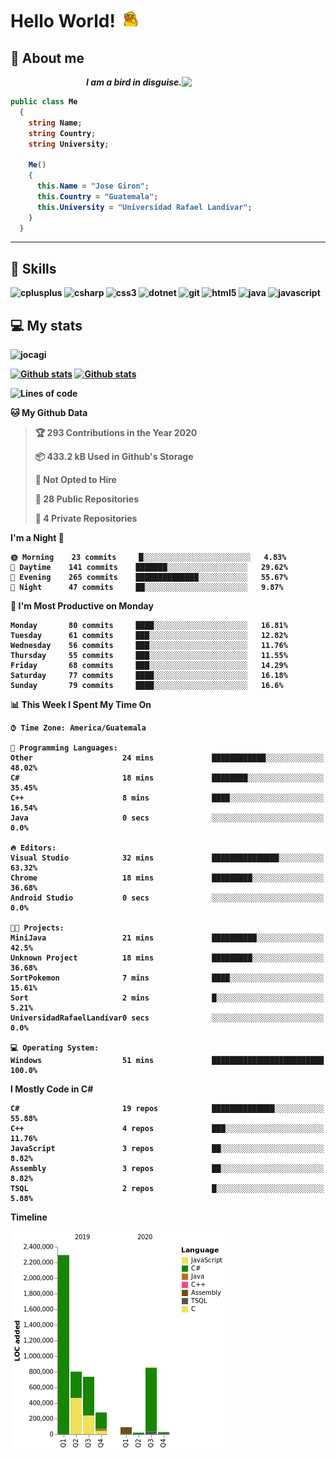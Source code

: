 <h1> Hello World! <img src="https://raw.githubusercontent.com/Jocagi/Jocagi/master/duck%20gif.gif" width="30px"> </h1>

## 👾 About me

<img src="https://avatars2.githubusercontent.com/u/42883411?s=400&u=bbb16a320815b3d943db7920a8f941025396ae33&v=4" width="230px" align="right">
<p align="right"><em><b>I am a bird in disguise.</em></p>

```csharp
public class Me
  {
    string Name;
    string Country;
    string University;
  
    Me()
    {
      this.Name = "Jose Giron";
      this.Country = "Guatemala";
      this.University = "Universidad Rafael Landívar";
    }
  }
```
---
## 💫 Skills

<p align="left"><img src="https://devicons.github.io/devicon/devicon.git/icons/cplusplus/cplusplus-original.svg" alt="cplusplus" width="40" height="40"/> <img src="https://devicons.github.io/devicon/devicon.git/icons/csharp/csharp-original.svg" alt="csharp" width="40" height="40"/> <img src="https://devicons.github.io/devicon/devicon.git/icons/css3/css3-original-wordmark.svg" alt="css3" width="40" height="40"/> <img src="https://devicons.github.io/devicon/devicon.git/icons/dot-net/dot-net-original-wordmark.svg" alt="dotnet" width="40" height="40"/> <img src="https://www.vectorlogo.zone/logos/git-scm/git-scm-icon.svg" alt="git" width="40" height="40"/> <img src="https://devicons.github.io/devicon/devicon.git/icons/html5/html5-original-wordmark.svg" alt="html5" width="40" height="40"/> <img src="https://devicons.github.io/devicon/devicon.git/icons/java/java-original-wordmark.svg" alt="java" width="40" height="40"/> <img src="https://devicons.github.io/devicon/devicon.git/icons/javascript/javascript-original.svg" alt="javascript" width="40" height="40"/></p>

## 💻 My stats
<p align="left"> <img src="https://komarev.com/ghpvc/?username=jocagi" alt="jocagi" /> </p>

[![Github stats](https://github-readme-stats.vercel.app/api?username=Jocagi&hide=issues&show_icons=true&include_all_commits=true&count_private=true&theme=vision-friendly-dark&line_height=27)](https://github.com/anuraghazra/github-readme-stats)
[![Github stats](https://github-readme-stats.vercel.app/api/top-langs/?username=Jocagi&layout=compact&theme=vision-friendly-dark&count_private=true&show_icons=true&hide_title=false&include_all_commits=true&langs_count=8&hide=Scilab&exclude_repo=EDI,microSQL,Nand2Tetris)](https://github.com/anuraghazra/github-readme-stats)


<!--START_SECTION:waka-->
![Lines of code](https://img.shields.io/badge/From%20Hello%20World%20I%27ve%20Written-8.1%20million%20lines%20of%20code-blue)

**🐱 My Github Data** 

> 🏆 293 Contributions in the Year 2020
 > 
> 📦 433.2 kB Used in Github's Storage 
 > 
> 🚫 Not Opted to Hire
 > 
> 📜 28 Public Repositories
 > 
> 🔑 4 Private Repositories 

**I'm a Night 🦉** 

```text
🌞 Morning    23 commits     █░░░░░░░░░░░░░░░░░░░░░░░░   4.83% 
🌆 Daytime    141 commits    ███████░░░░░░░░░░░░░░░░░░   29.62% 
🌃 Evening    265 commits    ██████████████░░░░░░░░░░░   55.67% 
🌙 Night      47 commits     ██░░░░░░░░░░░░░░░░░░░░░░░   9.87%

```
📅 **I'm Most Productive on Monday** 

```text
Monday       80 commits     ████░░░░░░░░░░░░░░░░░░░░░   16.81% 
Tuesday      61 commits     ███░░░░░░░░░░░░░░░░░░░░░░   12.82% 
Wednesday    56 commits     ███░░░░░░░░░░░░░░░░░░░░░░   11.76% 
Thursday     55 commits     ███░░░░░░░░░░░░░░░░░░░░░░   11.55% 
Friday       68 commits     ███░░░░░░░░░░░░░░░░░░░░░░   14.29% 
Saturday     77 commits     ████░░░░░░░░░░░░░░░░░░░░░   16.18% 
Sunday       79 commits     ████░░░░░░░░░░░░░░░░░░░░░   16.6%

```


📊 **This Week I Spent My Time On** 

```text
⌚︎ Time Zone: America/Guatemala

💬 Programming Languages: 
Other                    24 mins             ████████████░░░░░░░░░░░░░   48.02% 
C#                       18 mins             ████████░░░░░░░░░░░░░░░░░   35.45% 
C++                      8 mins              ████░░░░░░░░░░░░░░░░░░░░░   16.54% 
Java                     0 secs              ░░░░░░░░░░░░░░░░░░░░░░░░░   0.0%

🔥 Editors: 
Visual Studio            32 mins             ███████████████░░░░░░░░░░   63.32% 
Chrome                   18 mins             █████████░░░░░░░░░░░░░░░░   36.68% 
Android Studio           0 secs              ░░░░░░░░░░░░░░░░░░░░░░░░░   0.0%

🐱‍💻 Projects: 
MiniJava                 21 mins             ██████████░░░░░░░░░░░░░░░   42.5% 
Unknown Project          18 mins             █████████░░░░░░░░░░░░░░░░   36.68% 
SortPokemon              7 mins              ████░░░░░░░░░░░░░░░░░░░░░   15.61% 
Sort                     2 mins              █░░░░░░░░░░░░░░░░░░░░░░░░   5.21% 
UniversidadRafaelLandívar0 secs              ░░░░░░░░░░░░░░░░░░░░░░░░░   0.0%

💻 Operating System: 
Windows                  51 mins             █████████████████████████   100.0%

```

**I Mostly Code in C#** 

```text
C#                       19 repos            ██████████████░░░░░░░░░░░   55.88% 
C++                      4 repos             ███░░░░░░░░░░░░░░░░░░░░░░   11.76% 
JavaScript               3 repos             ██░░░░░░░░░░░░░░░░░░░░░░░   8.82% 
Assembly                 3 repos             ██░░░░░░░░░░░░░░░░░░░░░░░   8.82% 
TSQL                     2 repos             █░░░░░░░░░░░░░░░░░░░░░░░░   5.88%

```


**Timeline**

![Chart not found](https://github.com/Jocagi/Jocagi/blob/master/charts/bar_graph.png) 


<!--END_SECTION:waka-->

<!--
**Jocagi/Jocagi** is a ✨ _special_ ✨ repository because its `README.md` (this file) appears on your GitHub profile.

Here are some ideas to get you started:

- 🔭 I’m currently working on ...
- 🌱 I’m currently learning ...
- 👯 I’m looking to collaborate on ...
- 🤔 I’m looking for help with ...
- 💬 Ask me about ...
- 📫 How to reach me: ...
- 😄 Pronouns: ...
- ⚡ Fun fact: ...
-->
